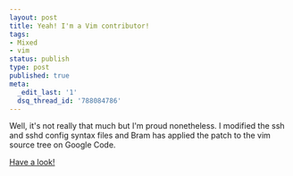 ```yaml
---
layout: post
title: Yeah! I'm a Vim contributor!
tags:
- Mixed
- vim
status: publish
type: post
published: true
meta:
  _edit_last: '1'
  dsq_thread_id: '788084786'
---
```

Well, it's not really that much but I'm proud nonetheless. I modified the ssh and sshd config syntax files and Bram has applied the patch to the vim source tree on Google Code.

[Have a look!](http://code.google.com/p/vim/source/browse/runtime/syntax/sshconfig.vim)
